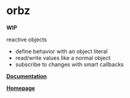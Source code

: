 # orbz

**WIP**

reactive objects

- define behavior with an object literal
- read/write values like a normal object
- subscribe to changes with smart callbacks

**[Documentation](https://zilk.tech/docs/orbz)**

**[Homepage](https://zilk.tech/orbz)**